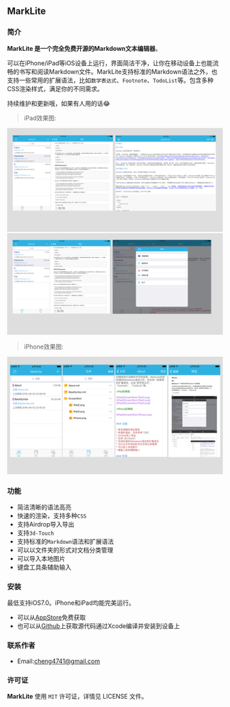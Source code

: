 ## MarkLite

### 简介

**MarkLite 是一个完全免费开源的Markdown文本编辑器**。

可以在iPhone/iPad等iOS设备上运行，界面简洁干净，让你在移动设备上也能流畅的书写和阅读Markdown文件。MarkLite支持标准的Markdown语法之外，也支持一些常用的扩展语法，比如`数学表达式`、`Footnote`、`TodoList`等。包含多种CSS渲染样式，满足你的不同需求。

持续维护和更新哦，如果有人用的话😂

>iPad效果图:

![iPad](ScreenShot/iPad1.png)
![iPad](ScreenShot/iPad2.png)
>iPhone效果图:

![iPad](ScreenShot/iPhone.png)


### 功能

* 简洁清晰的语法高亮
* 快速的渲染，支持多种`CSS`
* 支持Airdrop导入导出
* 支持`3d-Touch`
* 支持标准的`Markdown`语法和扩展语法
* 可以以文件夹的形式对文档分类管理
* 可以导入本地图片
* 键盘工具条辅助输入

### 安装
最低支持iOS7.0。iPhone和iPad均能完美运行。

* 可以从[AppStore](http://itunes.apple.com/us/app/id=1098107145)免费获取
* 也可以从[Github](https://github.com/zhubch/MarkLite)上获取源代码通过Xcode编译并安装到设备上

### 联系作者
* Email:cheng4741@gmail.com

### 许可证
**MarkLite** 使用 `MIT` 许可证，详情见 LICENSE 文件。
